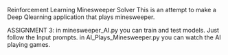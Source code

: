 Reinforcement Learning Minesweeper Solver
This is an attempt to make a Deep Qlearning application that plays minesweeper.

ASSIGNMENT 3:
in minesweeper_AI.py you can train and test models. Just follow the Input prompts.
in AI_Plays_Minesweeper.py you can watch the AI playing games.

